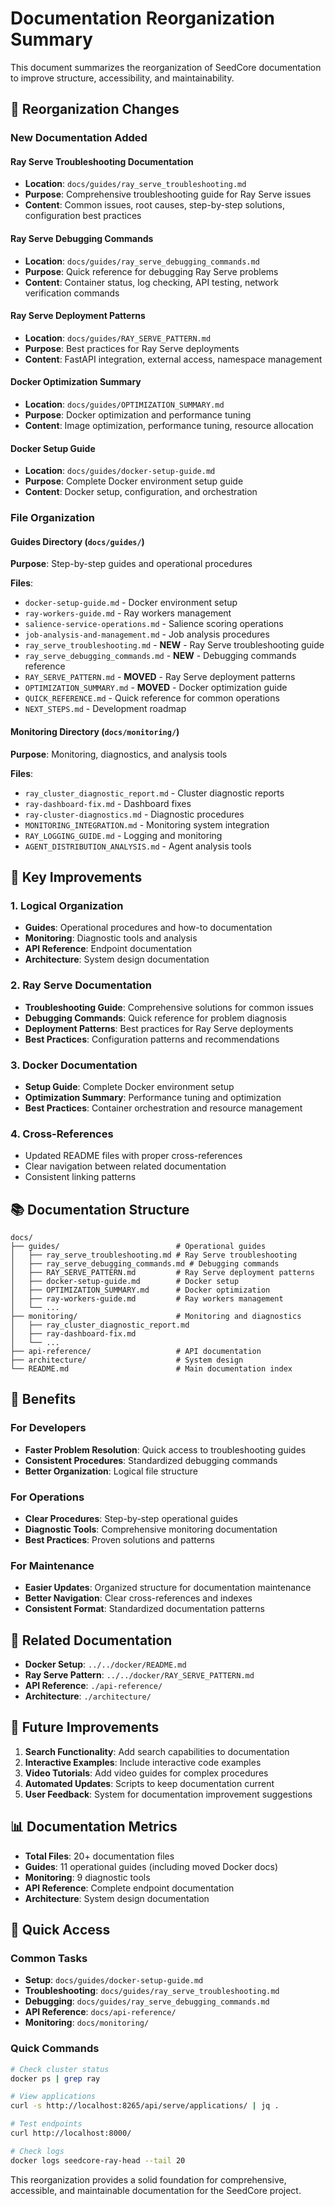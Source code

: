 # Documentation Reorganization Summary

This document summarizes the reorganization of SeedCore documentation to improve structure, accessibility, and maintainability.

## 📁 Reorganization Changes

### New Documentation Added

#### Ray Serve Troubleshooting Documentation
- **Location**: `docs/guides/ray_serve_troubleshooting.md`
- **Purpose**: Comprehensive troubleshooting guide for Ray Serve issues
- **Content**: Common issues, root causes, step-by-step solutions, configuration best practices

#### Ray Serve Debugging Commands
- **Location**: `docs/guides/ray_serve_debugging_commands.md`
- **Purpose**: Quick reference for debugging Ray Serve problems
- **Content**: Container status, log checking, API testing, network verification commands

#### Ray Serve Deployment Patterns
- **Location**: `docs/guides/RAY_SERVE_PATTERN.md`
- **Purpose**: Best practices for Ray Serve deployments
- **Content**: FastAPI integration, external access, namespace management

#### Docker Optimization Summary
- **Location**: `docs/guides/OPTIMIZATION_SUMMARY.md`
- **Purpose**: Docker optimization and performance tuning
- **Content**: Image optimization, performance tuning, resource allocation

#### Docker Setup Guide
- **Location**: `docs/guides/docker-setup-guide.md`
- **Purpose**: Complete Docker environment setup guide
- **Content**: Docker setup, configuration, and orchestration

### File Organization

#### Guides Directory (`docs/guides/`)
**Purpose**: Step-by-step guides and operational procedures

**Files**:
- `docker-setup-guide.md` - Docker environment setup
- `ray-workers-guide.md` - Ray workers management
- `salience-service-operations.md` - Salience scoring operations
- `job-analysis-and-management.md` - Job analysis procedures
- `ray_serve_troubleshooting.md` - **NEW** - Ray Serve troubleshooting guide
- `ray_serve_debugging_commands.md` - **NEW** - Debugging commands reference
- `RAY_SERVE_PATTERN.md` - **MOVED** - Ray Serve deployment patterns
- `OPTIMIZATION_SUMMARY.md` - **MOVED** - Docker optimization guide
- `QUICK_REFERENCE.md` - Quick reference for common operations
- `NEXT_STEPS.md` - Development roadmap

#### Monitoring Directory (`docs/monitoring/`)
**Purpose**: Monitoring, diagnostics, and analysis tools

**Files**:
- `ray_cluster_diagnostic_report.md` - Cluster diagnostic reports
- `ray-dashboard-fix.md` - Dashboard fixes
- `ray-cluster-diagnostics.md` - Diagnostic procedures
- `MONITORING_INTEGRATION.md` - Monitoring system integration
- `RAY_LOGGING_GUIDE.md` - Logging and monitoring
- `AGENT_DISTRIBUTION_ANALYSIS.md` - Agent analysis tools

## 🔧 Key Improvements

### 1. Logical Organization
- **Guides**: Operational procedures and how-to documentation
- **Monitoring**: Diagnostic tools and analysis
- **API Reference**: Endpoint documentation
- **Architecture**: System design documentation

### 2. Ray Serve Documentation
- **Troubleshooting Guide**: Comprehensive solutions for common issues
- **Debugging Commands**: Quick reference for problem diagnosis
- **Deployment Patterns**: Best practices for Ray Serve deployments
- **Best Practices**: Configuration patterns and recommendations

### 3. Docker Documentation
- **Setup Guide**: Complete Docker environment setup
- **Optimization Summary**: Performance tuning and optimization
- **Best Practices**: Container orchestration and resource management

### 4. Cross-References
- Updated README files with proper cross-references
- Clear navigation between related documentation
- Consistent linking patterns

## 📚 Documentation Structure

```
docs/
├── guides/                          # Operational guides
│   ├── ray_serve_troubleshooting.md # Ray Serve troubleshooting
│   ├── ray_serve_debugging_commands.md # Debugging commands
│   ├── RAY_SERVE_PATTERN.md         # Ray Serve deployment patterns
│   ├── docker-setup-guide.md        # Docker setup
│   ├── OPTIMIZATION_SUMMARY.md      # Docker optimization
│   ├── ray-workers-guide.md         # Ray workers management
│   └── ...
├── monitoring/                      # Monitoring and diagnostics
│   ├── ray_cluster_diagnostic_report.md
│   ├── ray-dashboard-fix.md
│   └── ...
├── api-reference/                   # API documentation
├── architecture/                    # System design
└── README.md                        # Main documentation index
```

## 🎯 Benefits

### For Developers
- **Faster Problem Resolution**: Quick access to troubleshooting guides
- **Consistent Procedures**: Standardized debugging commands
- **Better Organization**: Logical file structure

### For Operations
- **Clear Procedures**: Step-by-step operational guides
- **Diagnostic Tools**: Comprehensive monitoring documentation
- **Best Practices**: Proven solutions and patterns

### For Maintenance
- **Easier Updates**: Organized structure for documentation maintenance
- **Better Navigation**: Clear cross-references and indexes
- **Consistent Format**: Standardized documentation patterns

## 🔗 Related Documentation

- **Docker Setup**: `../../docker/README.md`
- **Ray Serve Pattern**: `../../docker/RAY_SERVE_PATTERN.md`
- **API Reference**: `./api-reference/`
- **Architecture**: `./architecture/`

## 📝 Future Improvements

1. **Search Functionality**: Add search capabilities to documentation
2. **Interactive Examples**: Include interactive code examples
3. **Video Tutorials**: Add video guides for complex procedures
4. **Automated Updates**: Scripts to keep documentation current
5. **User Feedback**: System for documentation improvement suggestions

## 📊 Documentation Metrics

- **Total Files**: 20+ documentation files
- **Guides**: 11 operational guides (including moved Docker docs)
- **Monitoring**: 9 diagnostic tools
- **API Reference**: Complete endpoint documentation
- **Architecture**: System design documentation

## 🚀 Quick Access

### Common Tasks
- **Setup**: `docs/guides/docker-setup-guide.md`
- **Troubleshooting**: `docs/guides/ray_serve_troubleshooting.md`
- **Debugging**: `docs/guides/ray_serve_debugging_commands.md`
- **API Reference**: `docs/api-reference/`
- **Monitoring**: `docs/monitoring/`

### Quick Commands
```bash
# Check cluster status
docker ps | grep ray

# View applications
curl -s http://localhost:8265/api/serve/applications/ | jq .

# Test endpoints
curl http://localhost:8000/

# Check logs
docker logs seedcore-ray-head --tail 20
```

This reorganization provides a solid foundation for comprehensive, accessible, and maintainable documentation for the SeedCore project. 